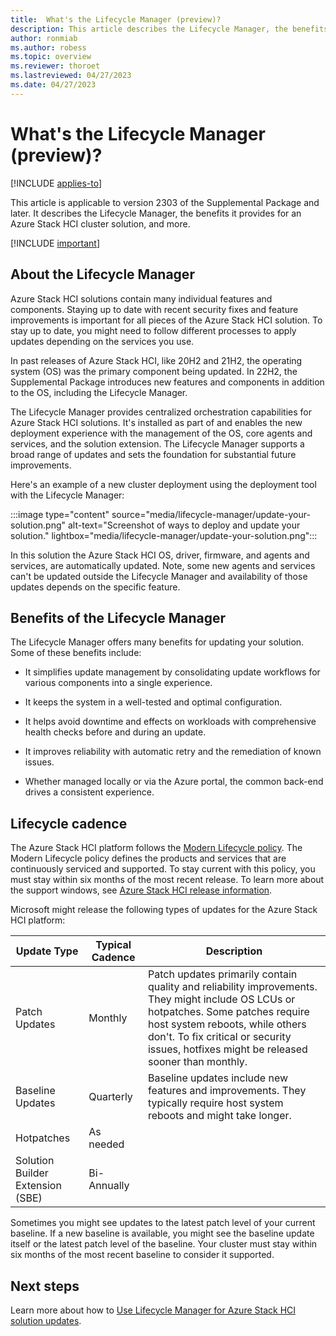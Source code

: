 ```yaml
---
title:  What's the Lifecycle Manager (preview)?
description: This article describes the Lifecycle Manager, the benefits it provides for an Azure Stack HCI cluster solution, and more.
author: ronmiab
ms.author: robess
ms.topic: overview
ms.reviewer: thoroet
ms.lastreviewed: 04/27/2023
ms.date: 04/27/2023
---
```


# What's the Lifecycle Manager (preview)?

[!INCLUDE [applies-to](../../includes/hci-applies-to-supplemental-package.md)]

This article is applicable to version 2303 of the Supplemental Package and later. It describes the Lifecycle Manager, the benefits it provides for an Azure Stack HCI cluster solution, and more.

[!INCLUDE [important](../../includes/hci-preview.md)]

## About the Lifecycle Manager

Azure Stack HCI solutions contain many individual features and components. Staying up to date with recent security fixes and feature improvements is important for all pieces of the Azure Stack HCI solution. To stay up to date, you might need to follow different processes to apply updates depending on the services you use.

In past releases of Azure Stack HCI, like 20H2 and 21H2, the operating system (OS) was the primary component being updated. In 22H2, the Supplemental Package introduces new features and components in addition to the OS, including the Lifecycle Manager.

The Lifecycle Manager provides centralized orchestration capabilities for Azure Stack HCI solutions. It's installed as part of and enables the new deployment experience with the management of the OS, core agents and services, and the solution extension. The Lifecycle Manager supports a broad range of updates and sets the foundation for substantial future improvements.

Here's an example of a new cluster deployment using the deployment tool with the Lifecycle Manager:

:::image type="content" source="media/lifecycle-manager/update-your-solution.png" alt-text="Screenshot of ways to deploy and update your solution." lightbox="media/lifecycle-manager/update-your-solution.png":::

In this solution the Azure Stack HCI OS, driver, firmware, and agents and services, are automatically updated. Note, some new agents and services can't be updated outside the Lifecycle Manager and availability of those updates depends on the specific feature.

## Benefits of the Lifecycle Manager

The Lifecycle Manager offers many benefits for updating your solution. Some of these benefits include:

- It simplifies update management by consolidating update workflows for various components into a single experience.

- It keeps the system in a well-tested and optimal configuration.

- It helps avoid downtime and effects on workloads with comprehensive health checks before and during an update.

- It improves reliability with automatic retry and the remediation of known issues.

- Whether managed locally or via the Azure portal, the common back-end drives a consistent experience.

## Lifecycle cadence

The Azure Stack HCI platform follows the [Modern Lifecycle policy](/lifecycle/policies/modern). The Modern Lifecycle policy defines the products and services that are continuously serviced and supported. To stay current with this policy, you must stay within six months of the most recent release. To learn more about the support windows, see [Azure Stack HCI release information](/azure-stack/hci/release-information).

Microsoft might release the following types of updates for the Azure Stack HCI platform:

|Update Type |Typical Cadence  |Description |
|------------|-----------------|------------|
|Patch Updates | Monthly |Patch updates primarily contain quality and reliability improvements. They might include OS LCUs or hotpatches. Some patches require host system reboots, while others don't. To fix critical or security issues, hotfixes might be released sooner than monthly. |
|Baseline Updates |Quarterly |Baseline updates include new features and improvements. They typically require host system reboots and might take longer. |
|Hotpatches | As needed |             |
|Solution Builder Extension (SBE)  | Bi-Annually |            |

Sometimes you might see updates to the latest patch level of your current baseline. If a new baseline is available, you might see the baseline update itself or the latest patch level of the baseline. Your cluster must stay within six months of the most recent baseline to consider it supported.

## Next steps

Learn more about how to [Use Lifecycle Manager for Azure Stack HCI solution updates](update-azure-stack-hci-solution.md).
